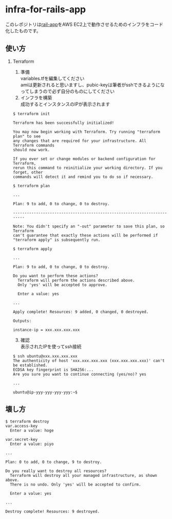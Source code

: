 # infra-for-rails-app
このレポジトリは[rail-app](https://github.com/YunosukeY/rails-app)をAWS EC2上で動作させるためのインフラをコード化したものです。

## 使い方
1. Terraform
    1. 準備  
    variables.tfを編集してください  
    amiは更新されると思いますし、pubic-keyは筆者がsshできるようになってしまうので必ず自分のものにしてください
    2. インフラを構築  
    成功するとインスタンスのIPが表示されます
    ```Shell
    $ terraform init
    
    Terraform has been successfully initialized!
    
    You may now begin working with Terraform. Try running "terraform plan" to see
    any changes that are required for your infrastructure. All Terraform commands
    should now work.
    
    If you ever set or change modules or backend configuration for Terraform,
    rerun this command to reinitialize your working directory. If you forget, other
    commands will detect it and remind you to do so if necessary.
    
    $ terraform plan
    
    ...
    
    Plan: 9 to add, 0 to change, 0 to destroy.
    
    ------------------------------------------------------------------------
    
    Note: You didn't specify an "-out" parameter to save this plan, so Terraform
    can't guarantee that exactly these actions will be performed if
    "terraform apply" is subsequently run.

    $ terraform apply
    
    ...
    
    Plan: 9 to add, 0 to change, 0 to destroy.
    
    Do you want to perform these actions?
      Terraform will perform the actions described above.
      Only 'yes' will be accepted to approve.
    
      Enter a value: yes
    
    ...
   
    Apply complete! Resources: 9 added, 0 changed, 0 destroyed.
    
    Outputs:
    
    instance-ip = xxx.xxx.xxx.xxx
    ```

    3. 確認   
    表示されたIPを使ってssh接続
    ```Shell
    $ ssh ubuntu@xxx.xxx.xxx.xxx
    The authenticity of host 'xxx.xxx.xxx.xxx (xxx.xxx.xxx.xxx)' can't be established.
    ECDSA key fingerprint is SHA256:...
    Are you sure you want to continue connecting (yes/no)? yes
    
    ...
    
    ubuntu@ip-yyy-yyy-yyy-yyy:~$ 
    ```

## 壊し方
```Shell
$ terraform destroy
var.access-key
  Enter a value: hoge

var.secret-key
  Enter a value: piyo

...

Plan: 0 to add, 0 to change, 9 to destroy.

Do you really want to destroy all resources?
  Terraform will destroy all your managed infrastructure, as shown above.
  There is no undo. Only 'yes' will be accepted to confirm.

  Enter a value: yes

...

Destroy complete! Resources: 9 destroyed.
```
